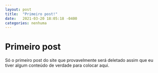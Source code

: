 ```yaml
---
layout: post
title:  "Primeiro post!"
date:   2021-03-20 18:05:18 -0400
categories: nenhuma
---
```


# Primeiro post
Só o primeiro post do site que provavelmente será deletado assim que eu tiver algum conteúdo de verdade para colocar aqui.
